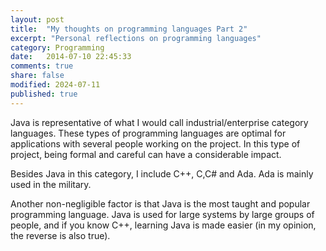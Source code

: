 ```yaml
---
layout: post
title:  "My thoughts on programming languages Part 2"
excerpt: "Personal reflections on programming languages"
category: Programming
date:   2014-07-10 22:45:33
comments: true
share: false
modified: 2024-07-11
published: true
---
```


Java is representative of what I would call industrial/enterprise category languages. These types of programming languages are optimal for applications with several people working on the project. In this type of project, being formal and careful can have a considerable impact.
 
Besides Java in this category, I include C++, C,C# and Ada. Ada is mainly used in the military.

Another non-negligible factor is that Java is the most taught and popular programming language. Java is used for large systems by large groups of people, and if you know C++, learning Java is made easier (in my opinion, the reverse is also true).